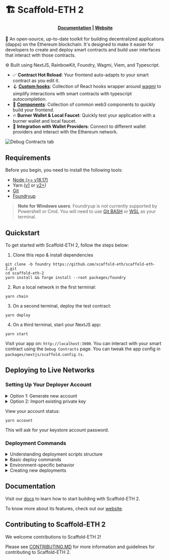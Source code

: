 # 🏗 Scaffold-ETH 2

<h4 align="center">
  <a href="https://docs.scaffoldeth.io">Documentation</a> |
  <a href="https://scaffoldeth.io">Website</a>
</h4>

🧪 An open-source, up-to-date toolkit for building decentralized applications (dapps) on the Ethereum blockchain. It's designed to make it easier for developers to create and deploy smart contracts and build user interfaces that interact with those contracts.

⚙️ Built using NextJS, RainbowKit, Foundry, Wagmi, Viem, and Typescript.

- ✅ **Contract Hot Reload**: Your frontend auto-adapts to your smart contract as you edit it.
- 🪝 **[Custom hooks](https://docs.scaffoldeth.io/hooks/)**: Collection of React hooks wrapper around [wagmi](https://wagmi.sh/) to simplify interactions with smart contracts with typescript autocompletion.
- 🧱 [**Components**](https://docs.scaffoldeth.io/components/): Collection of common web3 components to quickly build your frontend.
- 🔥 **Burner Wallet & Local Faucet**: Quickly test your application with a burner wallet and local faucet.
- 🔐 **Integration with Wallet Providers**: Connect to different wallet providers and interact with the Ethereum network.

![Debug Contracts tab](https://github.com/scaffold-eth/scaffold-eth-2/assets/55535804/b237af0c-5027-4849-a5c1-2e31495cccb1)

## Requirements

Before you begin, you need to install the following tools:

- [Node (>= v18.17)](https://nodejs.org/en/download/)
- Yarn ([v1](https://classic.yarnpkg.com/en/docs/install/) or [v2+](https://yarnpkg.com/getting-started/install))
- [Git](https://git-scm.com/downloads)
- [Foundryup](https://book.getfoundry.sh/getting-started/installation)

> **Note for Windows users**. Foundryup is not currently supported by Powershell or Cmd. You will need to use [Git BASH](https://gitforwindows.org/) or [WSL](https://learn.microsoft.com/en-us/windows/wsl/install) as your terminal.

## Quickstart

To get started with Scaffold-ETH 2, follow the steps below:

1. Clone this repo & install dependencies

```
git clone -b foundry https://github.com/scaffold-eth/scaffold-eth-2.git
cd scaffold-eth-2
yarn install && forge install --root packages/foundry
```

2. Run a local network in the first terminal:

```
yarn chain
```

3. On a second terminal, deploy the test contract:

```
yarn deploy
```

4. On a third terminal, start your NextJS app:

```
yarn start
```

Visit your app on: `http://localhost:3000`. You can interact with your smart contract using the `Debug Contracts` page. You can tweak the app config in `packages/nextjs/scaffold.config.ts`.

## Deploying to Live Networks

### Setting Up Your Deployer Account

<details>
<summary>Option 1: Generate new account</summary>

```
yarn generate
```

This creates a `scaffold-eth-custom` keystore in `~/.foundry/keystores/scaffold-eth-custom` account.

Update `.env` in `packages/foundry`:

```
ETH_KEYSTORE_ACCOUNT=scaffold-eth-custom
```

</details>

<details>
<summary>Option 2: Import existing private key</summary>

```
yarn account:import
```

This imports your key as `scaffold-eth-custom`.

Update `.env`:

```
ETH_KEYSTORE_ACCOUNT=scaffold-eth-custom
```

</details>

View your account status:

```
yarn account
```

This will ask for your keystore account password.

### Deployment Commands

<details>
<summary>Understanding deployment scripts structure</summary>

Scaffold-ETH 2 uses two types of deployment scripts in `packages/foundry/script`:

1. `Deploy.s.sol`: Main deployment script that runs all contracts sequentially
2. Individual scripts (e.g., `DeployYourContract.s.sol`): Deploy specific contracts

Each script inherits from `ScaffoldETHDeploy` which handles:

- Deployer account setup and funding
- Contract verification preparation
- Exporting ABIs and addresses to the frontend
</details>

<details>
<summary>Basic deploy commands</summary>

1. Deploy all contracts (uses `Deploy.s.sol`):

```
yarn deploy
```

2. Deploy specific contract:

```bash
yarn deploy --file DeployYourContract.s.sol
```

3. Deploy to a network:

```
yarn deploy --network <network-name> --file <file-name>
```

If you don't provide a file name, it will default to `Deploy.s.sol`.

</details>

<details>
<summary>Environment-specific behavior</summary>

**Local Development (`yarn chain`)**:

- Uses `scaffold-eth-default` keystore automatically
- No password needed for deployment
- Uses Anvil's Account #9 by default

**Live Networks**:

- Requires custom keystore setup (see "Setting Up Your Deployer Account" above)
- Will prompt for keystore password
</details>

<details>
<summary>Creating new deployments</summary>

1. Create your contract in `packages/foundry/contracts`
2. Create deployment script in `packages/foundry/script` (use existing scripts as templates)
3. Add to main `Deploy.s.sol` if needed
4. Deploy using commands above
</details>

## Documentation

Visit our [docs](https://docs.scaffoldeth.io) to learn how to start building with Scaffold-ETH 2.

To know more about its features, check out our [website](https://scaffoldeth.io).

## Contributing to Scaffold-ETH 2

We welcome contributions to Scaffold-ETH 2!

Please see [CONTRIBUTING.MD](https://github.com/scaffold-eth/scaffold-eth-2/blob/main/CONTRIBUTING.md) for more information and guidelines for contributing to Scaffold-ETH 2.
